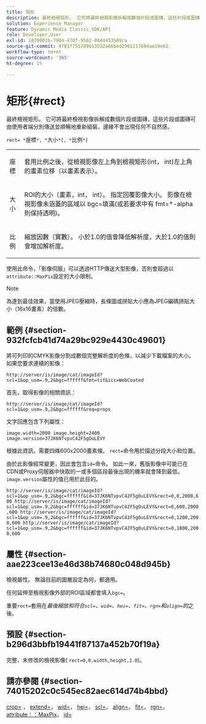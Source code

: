 ```yaml
---
title: 矩形
description: 最終檢視矩形。 它可將最終檢視影像拆解成數個片段或圖磚，這些片段或圖磚可由使用者端分別傳送並順暢地重新組裝，邊緣不會出現任何不自然感。
solution: Experience Manager
feature: Dynamic Media Classic,SDK/API
role: Developer,User
exl-id: 1870001b-7904-470f-9582-984d453509ca
source-git-commit: 4f81f755789613222a66bed2961117604ae19e62
workflow-type: tm+mt
source-wordcount: '365'
ht-degree: 1%

---
```


# 矩形{#rect}

最終檢視矩形。 它可將最終檢視影像拆解成數個片段或圖磚，這些片段或圖磚可由使用者端分別傳送並順暢地重新組裝，邊緣不會出現任何不自然感。

`rect= *`座標`*, *`大小`*[, *`比例`*]`

<table id="simpletable_69D112F85FA24EFCA727B398DC8ED699"> 
 <tr class="strow"> 
  <td class="stentry"> <p><span class="varname">座標</span> </p> </td> 
  <td class="stentry"> <p>套用<span class="varname">比例</span>之後，從檢視影像左上角到檢視矩形(int， int)左上角的畫素位移（以畫素表示）。 </p></td> 
 </tr> 
 <tr class="strow"> 
  <td class="stentry"> <p><span class="varname">大小</span> </p></td> 
  <td class="stentry"> <p>ROI的大小（畫素，int， int）。 指定回覆影像大小。 影像在檢視影像未涵蓋的區域以<span class="codeph"> bgc=</span>填滿(或若要求中有<span class="codeph"> fmt=*-alpha</span>則保持透明)。 </p></td> 
 </tr> 
 <tr class="strow"> 
  <td class="stentry"> <p><span class="varname">比例</span> </p></td> 
  <td class="stentry"> <p>縮放因數（實數）。 小於1.0的值會降低解析度，大於1.0的值則會增加解析度。 </p></td> 
 </tr> 
</table>

使用此命令，「影像伺服」可以透過HTTP傳送大型影像，否則會超過以`attribute::MaxPix`設定的大小限制。

>[!NOTE]
>
>為達到最佳效果，當使用JPEG壓縮時，長條圖或拼貼大小應為JPEG編碼拼貼大小（16x16畫素）的倍數。

## 範例 {#section-932fcfcb41d74a29bc929e4430c49601}

將可列印的CMYK影像分割成數個完整解析度的色條，以減少下載檔案的大小。 如果您要求連續的影像：

`http://server/is/image/cat/imageId?scl=1&op_usm=.9,2&bgc=ffffff&fmt=tif&icc=WebCoated`

首先，取得影像的相關資訊：

`http://server/is/image/cat/imageId?scl=1&op_usm=.9,2&bgc=ffffff&req=props`

文字回應包含下列屬性：

`image.width=2000 image.height=2400 image.version=37JK6NTvpvC42F5gOuLEVY`

根據此資訊，需要四條600x2000畫素條。 `rect=`命令用於描述分段大小和位置。

由於此影像經常變更，因此會包含`id=`命令。 如此一來，舊版影像中可能已在CDN或Proxy伺服器中快取的一或多個區段最後出現的機率就會降到最低。 `image.version`屬性的值已用於此目的。

`http://server/is/image/cat/imageId?scl=1&op_usm=.9,2&bgc=ffffff&id=37JK6NTvpvC42F5gOuLEVY&rect=0,0,2000,600 http://server/is/image/cat/imageId?scl=1&op_usm=.9,2&bgc=ffffff&id=37JK6NTvpvC42F5gOuLEVY&rect=0,600,2000,600 http://server/is/image/cat/imageId?scl=1&op_usm=.9,2&bgc=ffffff&id=37JK6NTvpvC42F5gOuLEVY&rect=0,1200,2000,600 http://server/is/image/cat/imageId?scl=1&op_usm=.9,2&bgc=ffffff&id=37JK6NTvpvC42F5gOuLEVY&rect=0,1800,2000,600`

## 屬性 {#section-aae223cee13e46d38b74680c048d945b}

檢視屬性。 無論目前的圖層設定為何，都適用。

任何延伸至檢視影像外部的ROI區域都會填入`bgc=`。

重要`rect=`套用在&#x200B;*最後縮放和符合`scl=`、`wid=`、`hei=`、`fit=`、`rgn=`和`align=`的*&#x200B;之後。

## 預設 {#section-b296d3bbfb19441f87137a452b70f19a}

完整、未修改的檢視影像( `rect=0,0,width,height,1.0`)。

## 請亦參閱 {#section-74015202c0c545ec82aec614d74b4bbd}

[crop=](../../../../../is-api/http-ref/image-serving-api-ref/c-http-protocol-reference/c-command-reference/r-crop.md#reference-6fd0f6399966446ab4425ce050572eab) ， [extend=](../../../../../is-api/http-ref/image-serving-api-ref/c-http-protocol-reference/c-command-reference/r-extend.md#reference-7e9156beb285459d830e2d56782a74ac)， [wid=](../../../../../is-api/http-ref/image-serving-api-ref/c-http-protocol-reference/c-command-reference/r-is-http-wid.md#reference-bfeadcb67bf4485f851eb21345527e47)， [hei=](../../../../../is-api/http-ref/image-serving-api-ref/c-http-protocol-reference/c-command-reference/r-is-http-hei.md#reference-6d6f556ccc0e4b98a815e8a5c1944a96)， [scl=](../../../../../is-api/http-ref/image-serving-api-ref/c-http-protocol-reference/c-command-reference/r-scl.md#reference-b2a74e493d0d407e98fe350551ba3fcc)， [align=](../../../../../is-api/http-ref/image-serving-api-ref/c-http-protocol-reference/c-command-reference/r-align.md#reference-b7d6b87c75124d78884f916dd6544bc7)， [fit=](../../../../../is-api/http-ref/image-serving-api-ref/c-http-protocol-reference/c-command-reference/r-fit.md#reference-f11bff6d93d143d6b135de3a923bc989)， [rgn=](../../../../../is-api/http-ref/image-serving-api-ref/c-http-protocol-reference/c-command-reference/r-rgn.md#reference-daa9b80e0d8c4b1aa67d116b578d592f)， [attribute：：MaxPix](../../../../../is-api/image-catalog/image-serving-api-ref/c-image-catalog-reference/c-attributes-reference/r-maxpix.md#reference-e167d396ac794079ba8b5e6eb16eeda5)， [id=](../../../../../is-api/http-ref/image-serving-api-ref/c-http-protocol-reference/c-command-reference/r-id.md#reference-60661184deb3420998779724244fcfa0)
